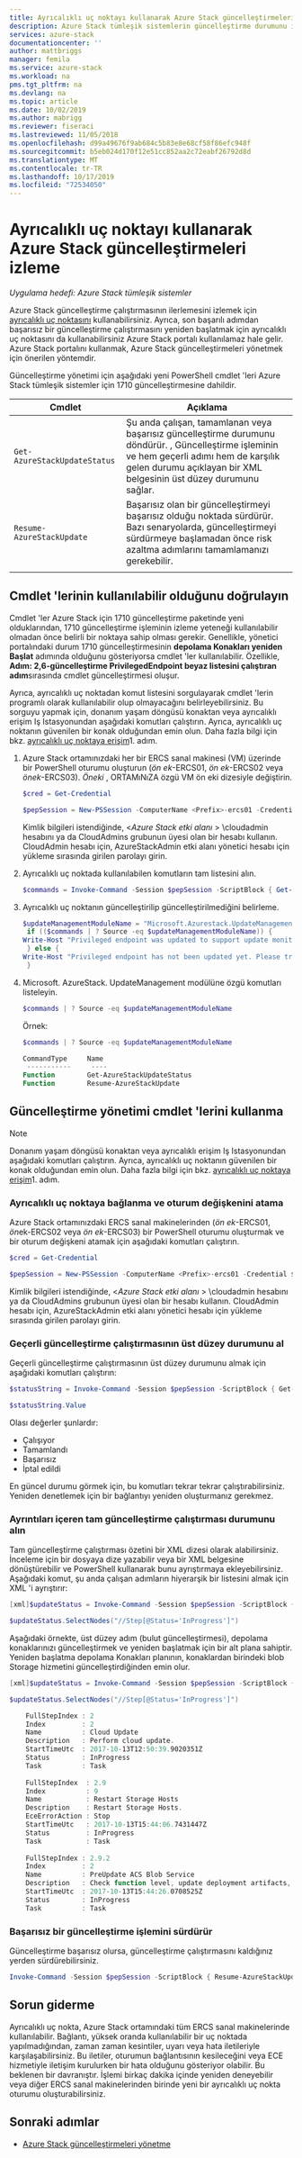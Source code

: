 ```yaml
---
title: Ayrıcalıklı uç noktayı kullanarak Azure Stack güncelleştirmeleri izleme | Microsoft Docs
description: Azure Stack tümleşik sistemlerin güncelleştirme durumunu izlemek için ayrıcalıklı uç noktayı nasıl kullanacağınızı öğrenin.
services: azure-stack
documentationcenter: ''
author: mattbriggs
manager: femila
ms.service: azure-stack
ms.workload: na
pms.tgt_pltfrm: na
ms.devlang: na
ms.topic: article
ms.date: 10/02/2019
ms.author: mabrigg
ms.reviewer: fiseraci
ms.lastreviewed: 11/05/2018
ms.openlocfilehash: d99a49676f9ab684c5b83e8e68cf58f86efc948f
ms.sourcegitcommit: b5eb024d170f12e51cc852aa2c72eabf26792d8d
ms.translationtype: MT
ms.contentlocale: tr-TR
ms.lasthandoff: 10/17/2019
ms.locfileid: "72534050"
---
```

# <a name="monitor-updates-in-azure-stack-using-the-privileged-endpoint"></a>Ayrıcalıklı uç noktayı kullanarak Azure Stack güncelleştirmeleri izleme

*Uygulama hedefi: Azure Stack tümleşik sistemler*

Azure Stack güncelleştirme çalıştırmasının ilerlemesini izlemek için [ayrıcalıklı uç noktasını](azure-stack-privileged-endpoint.md) kullanabilirsiniz. Ayrıca, son başarılı adımdan başarısız bir güncelleştirme çalıştırmasını yeniden başlatmak için ayrıcalıklı uç noktasını da kullanabilirsiniz Azure Stack portalı kullanılamaz hale gelir. Azure Stack portalını kullanmak, Azure Stack güncelleştirmeleri yönetmek için önerilen yöntemdir.

Güncelleştirme yönetimi için aşağıdaki yeni PowerShell cmdlet 'leri Azure Stack tümleşik sistemler için 1710 güncelleştirmesine dahildir.

| Cmdlet  | Açıklama  |
|---------|---------|
| `Get-AzureStackUpdateStatus` | Şu anda çalışan, tamamlanan veya başarısız güncelleştirme durumunu döndürür. , Güncelleştirme işleminin ve hem geçerli adımı hem de karşılık gelen durumu açıklayan bir XML belgesinin üst düzey durumunu sağlar. |
| `Resume-AzureStackUpdate` | Başarısız olan bir güncelleştirmeyi başarısız olduğu noktada sürdürür. Bazı senaryolarda, güncelleştirmeyi sürdürmeye başlamadan önce risk azaltma adımlarını tamamlamanızı gerekebilir.         |
| | |

## <a name="verify-the-cmdlets-are-available"></a>Cmdlet 'lerinin kullanılabilir olduğunu doğrulayın
Cmdlet 'ler Azure Stack için 1710 güncelleştirme paketinde yeni olduklarından, 1710 güncelleştirme işleminin izleme yeteneği kullanılabilir olmadan önce belirli bir noktaya sahip olması gerekir. Genellikle, yönetici portalındaki durum 1710 güncelleştirmesinin **depolama Konakları yeniden Başlat** adımında olduğunu gösteriyorsa cmdlet 'ler kullanılabilir. Özellikle, **Adım: 2,6-güncelleştirme PrivilegedEndpoint beyaz listesini çalıştıran adım**sırasında cmdlet güncelleştirmesi oluşur.

Ayrıca, ayrıcalıklı uç noktadan komut listesini sorgulayarak cmdlet 'lerin programlı olarak kullanılabilir olup olmayacağını belirleyebilirsiniz. Bu sorguyu yapmak için, donanım yaşam döngüsü konaktan veya ayrıcalıklı erişim Iş Istasyonundan aşağıdaki komutları çalıştırın. Ayrıca, ayrıcalıklı uç noktanın güvenilen bir konak olduğundan emin olun. Daha fazla bilgi için bkz. [ayrıcalıklı uç noktaya erişim](azure-stack-privileged-endpoint.md#access-the-privileged-endpoint)1. adım.

1. Azure Stack ortamınızdaki her bir ERCS sanal makinesi (VM) üzerinde bir PowerShell oturumu oluşturun (*ön ek*-ERCS01, *ön ek*-ERCS02 veya *önek*-ERCS03). *Öneki* , ORTAMıNıZA özgü VM ön eki dizesiyle değiştirin.

   ```powershell
   $cred = Get-Credential

   $pepSession = New-PSSession -ComputerName <Prefix>-ercs01 -Credential $cred -ConfigurationName PrivilegedEndpoint 
   ```
   Kimlik bilgileri istendiğinde, &lt;*Azure Stack etki alanı* &gt; \cloudadmin hesabını ya da CloudAdmins grubunun üyesi olan bir hesabı kullanın. CloudAdmin hesabı için, AzureStackAdmin etki alanı yönetici hesabı için yükleme sırasında girilen parolayı girin.

2. Ayrıcalıklı uç noktada kullanılabilen komutların tam listesini alın.

   ```powershell
   $commands = Invoke-Command -Session $pepSession -ScriptBlock { Get-Command } 
   ```
3. Ayrıcalıklı uç noktanın güncelleştirilip güncelleştirilmediğini belirleme.

   ```powershell
   $updateManagementModuleName = "Microsoft.Azurestack.UpdateManagement"
    if (($commands | ? Source -eq $updateManagementModuleName)) {
   Write-Host "Privileged endpoint was updated to support update monitoring tools."
    } else {
   Write-Host "Privileged endpoint has not been updated yet. Please try again later."
    } 
   ```

4. Microsoft. AzureStack. UpdateManagement modülüne özgü komutları listeleyin.

   ```powershell
   $commands | ? Source -eq $updateManagementModuleName 
   ```
   Örnek:
   ```powershell
   $commands | ? Source -eq $updateManagementModuleName
   
   CommandType     Name                                               Version    Source                                                  PSComputerName
    -----------     ----                                               -------    ------                                                  --------------
   Function        Get-AzureStackUpdateStatus                         0.0        Microsoft.Azurestack.UpdateManagement                   Contoso-ercs01
   Function        Resume-AzureStackUpdate                            0.0        Microsoft.Azurestack.UpdateManagement                   Contoso-ercs01
   ``` 

## <a name="use-the-update-management-cmdlets"></a>Güncelleştirme yönetimi cmdlet 'lerini kullanma

> [!NOTE]
> Donanım yaşam döngüsü konaktan veya ayrıcalıklı erişim Iş Istasyonundan aşağıdaki komutları çalıştırın. Ayrıca, ayrıcalıklı uç noktanın güvenilen bir konak olduğundan emin olun. Daha fazla bilgi için bkz. [ayrıcalıklı uç noktaya erişim](azure-stack-privileged-endpoint.md#access-the-privileged-endpoint)1. adım.

### <a name="connect-to-the-privileged-endpoint-and-assign-session-variable"></a>Ayrıcalıklı uç noktaya bağlanma ve oturum değişkenini atama

Azure Stack ortamınızdaki ERCS sanal makinelerinden (*ön ek*-ERCS01, *ön*ek-ERCS02 veya *ön ek*-ERCS03) bir PowerShell oturumu oluşturmak ve bir oturum değişkeni atamak için aşağıdaki komutları çalıştırın.

```powershell
$cred = Get-Credential

$pepSession = New-PSSession -ComputerName <Prefix>-ercs01 -Credential $cred -ConfigurationName PrivilegedEndpoint 
```
 Kimlik bilgileri istendiğinde, &lt;*Azure Stack etki alanı* &gt; \cloudadmin hesabını ya da CloudAdmins grubunun üyesi olan bir hesabı kullanın. CloudAdmin hesabı için, AzureStackAdmin etki alanı yönetici hesabı için yükleme sırasında girilen parolayı girin.

### <a name="get-high-level-status-of-the-current-update-run"></a>Geçerli güncelleştirme çalıştırmasının üst düzey durumunu al

Geçerli güncelleştirme çalıştırmasının üst düzey durumunu almak için aşağıdaki komutları çalıştırın:

```powershell
$statusString = Invoke-Command -Session $pepSession -ScriptBlock { Get-AzureStackUpdateStatus -StatusOnly }

$statusString.Value 
```

Olası değerler şunlardır:

- Çalışıyor
- Tamamlandı
- Başarısız 
- İptal edildi

En güncel durumu görmek için, bu komutları tekrar tekrar çalıştırabilirsiniz. Yeniden denetlemek için bir bağlantıyı yeniden oluşturmanız gerekmez.

### <a name="get-the-full-update-run-status-with-details"></a>Ayrıntıları içeren tam güncelleştirme çalıştırması durumunu alın

Tam güncelleştirme çalıştırması özetini bir XML dizesi olarak alabilirsiniz. İnceleme için bir dosyaya dize yazabilir veya bir XML belgesine dönüştürebilir ve PowerShell kullanarak bunu ayrıştırmaya ekleyebilirsiniz. Aşağıdaki komut, şu anda çalışan adımların hiyerarşik bir listesini almak için XML 'i ayrıştırır:

```powershell
[xml]$updateStatus = Invoke-Command -Session $pepSession -ScriptBlock { Get-AzureStackUpdateStatus }

$updateStatus.SelectNodes("//Step[@Status='InProgress']")
```

Aşağıdaki örnekte, üst düzey adım (bulut güncelleştirmesi), depolama konaklarınızı güncelleştirmek ve yeniden başlatmak için bir alt plana sahiptir. Yeniden başlatma depolama Konakları planının, konaklardan birindeki blob Storage hizmetini güncelleştirdiğinden emin olur.

```powershell
[xml]$updateStatus = Invoke-Command -Session $pepSession -ScriptBlock { Get-AzureStackUpdateStatus }

$updateStatus.SelectNodes("//Step[@Status='InProgress']") 

    FullStepIndex : 2
    Index         : 2
    Name          : Cloud Update
    Description   : Perform cloud update.
    StartTimeUtc  : 2017-10-13T12:50:39.9020351Z
    Status        : InProgress
    Task          : Task
    
    FullStepIndex  : 2.9
    Index          : 9
    Name           : Restart Storage Hosts
    Description    : Restart Storage Hosts.
    EceErrorAction : Stop
    StartTimeUtc   : 2017-10-13T15:44:06.7431447Z
    Status         : InProgress
    Task           : Task
    
    FullStepIndex : 2.9.2
    Index         : 2
    Name          : PreUpdate ACS Blob Service
    Description   : Check function level, update deployment artifacts, configure Blob service settings
    StartTimeUtc  : 2017-10-13T15:44:26.0708525Z
    Status        : InProgress
    Task          : Task
```

### <a name="resume-a-failed-update-operation"></a>Başarısız bir güncelleştirme işlemini sürdürür

Güncelleştirme başarısız olursa, güncelleştirme çalıştırmasını kaldığınız yerden sürdürebilirsiniz.

```powershell
Invoke-Command -Session $pepSession -ScriptBlock { Resume-AzureStackUpdate } 
```

## <a name="troubleshoot"></a>Sorun giderme

Ayrıcalıklı uç nokta, Azure Stack ortamındaki tüm ERCS sanal makinelerinde kullanılabilir. Bağlantı, yüksek oranda kullanılabilir bir uç noktada yapılmadığından, zaman zaman kesintiler, uyarı veya hata iletileriyle karşılaşabilirsiniz. Bu iletiler, oturumun bağlantısının kesileceğini veya ECE hizmetiyle iletişim kurulurken bir hata olduğunu gösteriyor olabilir. Bu beklenen bir davranıştır. İşlemi birkaç dakika içinde yeniden deneyebilir veya diğer ERCS sanal makinelerinden birinde yeni bir ayrıcalıklı uç nokta oturumu oluşturabilirsiniz.

## <a name="next-steps"></a>Sonraki adımlar

- [Azure Stack güncelleştirmeleri yönetme](azure-stack-updates.md)


